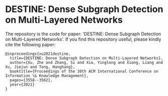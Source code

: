 # DESTINE: Dense Subgraph Detection on Multi-Layered Networks

The repository is the code for paper: 'DESTINE: Dense Subgraph Detection on Multi-Layered Networks'. If you find this repository useful, please kindly cite the following paper:

```
@inproceedings{xu2021destine,
  title={DESTINE: Dense Subgraph Detection on Multi-Layered Networks},
  author={Xu, Zhe and Zhang, Si and Xia, Yinglong and Xiong, Liang and Xu, Jiejun and Tong, Hanghang},
  booktitle={Proceedings of the 30th ACM International Conference on Information \& Knowledge Management},
  pages={3558--3562},
  year={2021}
}
```
